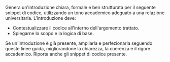Genera un'introduzione chiara, formale e ben strutturata per il seguente snippet di codice, utilizzando un tono accademico adeguato a una relazione universitaria. L'introduzione deve:

- Contestualizzare il codice all'interno dell'argomento trattato.
- Spiegarne lo scopo e la logica di base.

Se un'introduzione è già presente, ampliarla e perfezionarla seguendo queste linee guida, migliorandone la chiarezza, la coerenza e il rigore accademico.
Riporta anche gli snippet di codice presente.
